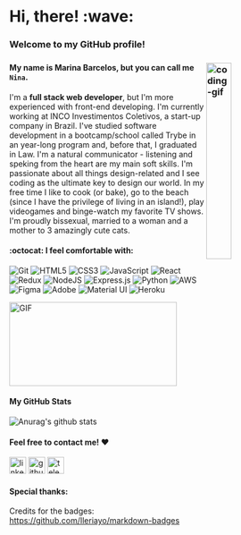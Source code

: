 <h1>Hi, there! :wave:</h1>
<h3>Welcome to my GitHub profile!<h3>
<img align="right" alt="coding-gif" src="https://media.giphy.com/media/Zd0ofrozf5T0Yg49Dr/giphy.gif" width="30%"/>

#### My name is Marina Barcelos, but you can call me `Nina`.
I'm a **full stack web developer**, but I'm more experienced with front-end developing. I'm currently working at INCO Investimentos Coletivos, a start-up company in Brazil. I've studied software development in a bootcamp/school called Trybe in an year-long program and, before that, I graduated in Law. I'm a natural communicator - listening  and speking from the heart are my main soft skills. I'm passionate about all things design-related and I see coding as the ultimate key to design our world. In my free time I like to cook (or bake), go to the beach (since I have the privilege of living in an island!), play videogames and binge-watch my favorite TV shows. I'm proudly bissexual, married to a woman and a mother to 3 amazingly cute cats.

#### :octocat: I feel comfortable with:
<img alt="Git" src="https://img.shields.io/badge/git%20-%23F05033.svg?&style=for-the-badge&logo=git&logoColor=white"/> <img alt="HTML5" src="https://img.shields.io/badge/html5%20-%23E34F26.svg?&style=for-the-badge&logo=html5&logoColor=white"/> <img alt="CSS3" src="https://img.shields.io/badge/css3%20-%231572B6.svg?&style=for-the-badge&logo=css3&logoColor=white"/> <img alt="JavaScript" src="https://img.shields.io/badge/javascript%20-%23323330.svg?&style=for-the-badge&logo=javascript&logoColor=%23F7DF1E"/> <img alt="React" src="https://img.shields.io/badge/react%20-%2320232a.svg?&style=for-the-badge&logo=react&logoColor=%2361DAFB"/> <img alt="Redux" src="https://img.shields.io/badge/redux%20-%23593d88.svg?&style=for-the-badge&logo=redux&logoColor=white"/> <img alt="NodeJS" src="https://img.shields.io/badge/node.js%20-%2343853D.svg?&style=for-the-badge&logo=node.js&logoColor=white"/> <img alt="Express.js" src="https://img.shields.io/badge/express.js%20-%23404d59.svg?&style=for-the-badge"/> <img alt="Python" src="https://img.shields.io/badge/python%20-%2314354C.svg?&style=for-the-badge&logo=python&logoColor=white"/> <img alt="AWS" src="https://img.shields.io/badge/AWS%20-%23FF9900.svg?&style=for-the-badge&logo=amazon-aws&logoColor=white"/> <img alt="Figma" src="https://img.shields.io/badge/figma%20-%23F24E1E.svg?&style=for-the-badge&logo=figma&logoColor=white"/> <img alt="Adobe" src="https://img.shields.io/badge/adobe%20-%23FF0000.svg?&style=for-the-badge&logo=adobe&logoColor=white"/> <img alt="Material UI" src="https://img.shields.io/badge/material%20ui%20-%230081CB.svg?&style=for-the-badge&logo=material-ui&logoColor=white"/> <img alt="Heroku" src="https://img.shields.io/badge/heroku%20-%23430098.svg?&style=for-the-badge&logo=heroku&logoColor=white"/>

<img alt="GIF"
  src="https://github-readme-stats.vercel.app/api/top-langs/?username=marinabrcls&layout=compact&title_color=fff&icon_color=79ff97&text_color=9f9f9f&bg_color=151515"
  height="150px" width="300px" />

#### My GitHub Stats</h3>
![Anurag's github
stats](https://github-readme-stats.vercel.app/api?username=marinabrcls&show_icons=true&title_color=fff&icon_color=79ff97&text_color=9f9f9f&bg_color=151515)

#### Feel free to contact me! :heart:
[<img src='https://cdn.jsdelivr.net/npm/simple-icons@3.0.1/icons/linkedin.svg' alt='linkedin' height='30'>](https://www.linkedin.com/in/marina-barcelos/)  [<img src='https://cdn.jsdelivr.net/npm/simple-icons@3.0.1/icons/github.svg' alt='github' height='30'>](https://github.com/marinabrcls)  [<img src='https://cdn.jsdelivr.net/npm/simple-icons@3.0.1/icons/telegram.svg' alt='telegram' height='30'>](https://t.me/marinabarcelos)

#### Special thanks:
Credits for the badges: https://github.com/Ileriayo/markdown-badges
